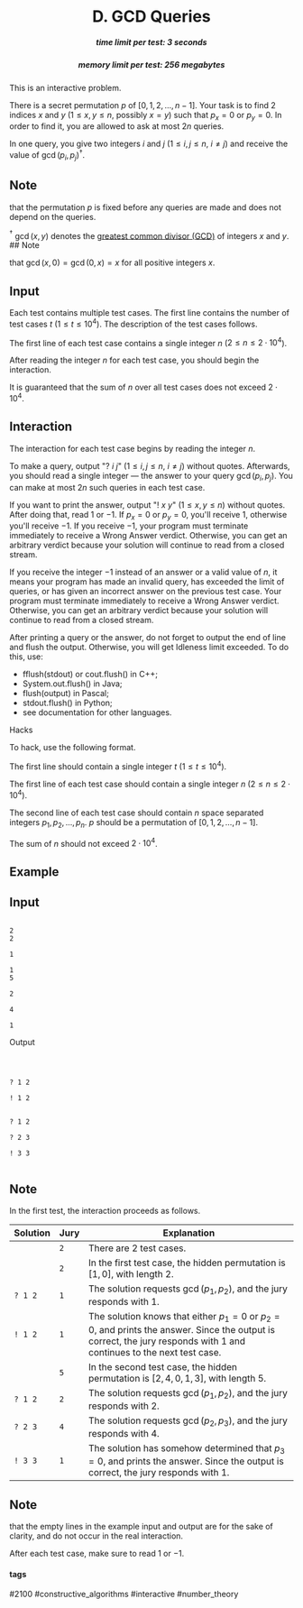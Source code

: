 <h1 style='text-align: center;'> D. GCD Queries </h1>

<h5 style='text-align: center;'>time limit per test: 3 seconds</h5>
<h5 style='text-align: center;'>memory limit per test: 256 megabytes</h5>

This is an interactive problem.

There is a secret permutation $p$ of $[0,1,2,\ldots,n-1]$. Your task is to find $2$ indices $x$ and $y$ ($1 \leq x, y \leq n$, possibly $x=y$) such that $p_x=0$ or $p_y=0$. In order to find it, you are allowed to ask at most $2n$ queries.

In one query, you give two integers $i$ and $j$ ($1 \leq i, j \leq n$, $i \neq j$) and receive the value of $\gcd(p_i,p_j)^\dagger$.

## Note

 that the permutation $p$ is fixed before any queries are made and does not depend on the queries.

$^\dagger$ $\gcd(x, y)$ denotes the [greatest common divisor (GCD)](https://en.wikipedia.org/wiki/Greatest_common_divisor) of integers $x$ and $y$. ## Note

 that $\gcd(x,0)=\gcd(0,x)=x$ for all positive integers $x$.

## Input

Each test contains multiple test cases. The first line contains the number of test cases $t$ ($1 \leq t \leq 10^4$). The description of the test cases follows.

The first line of each test case contains a single integer $n$ ($2 \leq n \leq 2 \cdot 10^4$).

After reading the integer $n$ for each test case, you should begin the interaction.

It is guaranteed that the sum of $n$ over all test cases does not exceed $2 \cdot 10^4$.

## Interaction

The interaction for each test case begins by reading the integer $n$.

To make a query, output "? $i$ $j$" ($1 \leq i, j \leq n$, $i \neq j$) without quotes. Afterwards, you should read a single integer — the answer to your query $\gcd(p_i,p_j)$. You can make at most $2n$ such queries in each test case.

If you want to print the answer, output "! $x$ $y$" ($1 \leq x, y \leq n$) without quotes. After doing that, read $1$ or $-1$. If $p_x=0$ or $p_y=0$, you'll receive $1$, otherwise you'll receive $-1$. If you receive $-1$, your program must terminate immediately to receive a Wrong Answer verdict. Otherwise, you can get an arbitrary verdict because your solution will continue to read from a closed stream.

If you receive the integer $-1$ instead of an answer or a valid value of $n$, it means your program has made an invalid query, has exceeded the limit of queries, or has given an incorrect answer on the previous test case. Your program must terminate immediately to receive a Wrong Answer verdict. Otherwise, you can get an arbitrary verdict because your solution will continue to read from a closed stream.

After printing a query or the answer, do not forget to output the end of line and flush the output. Otherwise, you will get Idleness limit exceeded. To do this, use: 

* fflush(stdout) or cout.flush() in C++;
* System.out.flush() in Java;
* flush(output) in Pascal;
* stdout.flush() in Python;
* see documentation for other languages.

Hacks

To hack, use the following format.

The first line should contain a single integer $t$ ($1 \leq t \leq 10^4$).

The first line of each test case should contain a single integer $n$ ($2 \leq n \leq 2 \cdot 10^4$).

The second line of each test case should contain $n$ space separated integers $p_1,p_2,\ldots,p_n$. $p$ should be a permutation of $[0,1,2,\ldots,n-1]$.

The sum of $n$ should not exceed $2 \cdot 10^4$.

## Example

## Input


```

2
2

1

1
5

2

4

1

```
Output
```



? 1 2

! 1 2


? 1 2

? 2 3

! 3 3


```
## Note

In the first test, the interaction proceeds as follows.

 

| Solution | Jury | Explanation |
| --- | --- | --- |
|  | $\texttt{2}$ | There are 2 test cases. |
|  | $\texttt{2}$ | In the first test case, the hidden permutation is $[1,0]$, with length $2$. |
| $\texttt{? 1 2}$ | $\texttt{1}$ | The solution requests $\gcd(p_1,p_2)$, and the jury responds with $1$. |
| $\texttt{! 1 2}$ | $\texttt{1}$ | The solution knows that either $p_1=0$ or $p_2=0$, and prints the answer. Since the output is correct, the jury responds with $1$ and continues to the next test case. |
|  | $\texttt{5}$ | In the second test case, the hidden permutation is $[2,4,0,1,3]$, with length $5$. |
| $\texttt{? 1 2}$ | $\texttt{2}$ | The solution requests $\gcd(p_1,p_2)$, and the jury responds with $2$. |
| $\texttt{? 2 3}$ | $\texttt{4}$ | The solution requests $\gcd(p_2,p_3)$, and the jury responds with $4$. |
| $\texttt{! 3 3}$ | $\texttt{1}$ | The solution has somehow determined that $p_3=0$, and prints the answer. Since the output is correct, the jury responds with $1$. |

 ## Note

 that the empty lines in the example input and output are for the sake of clarity, and do not occur in the real interaction.

After each test case, make sure to read $1$ or $-1$.



#### tags 

#2100 #constructive_algorithms #interactive #number_theory 